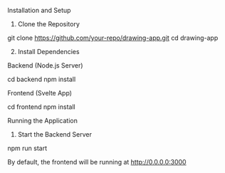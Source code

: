 Installation and Setup

1. Clone the Repository

git clone https://github.com/your-repo/drawing-app.git
cd drawing-app

2. Install Dependencies

Backend (Node.js Server)

cd backend
npm install

Frontend (Svelte App)

cd frontend
npm install

Running the Application

1. Start the Backend Server

npm run start

By default, the frontend will be running at http://0.0.0.0:3000
